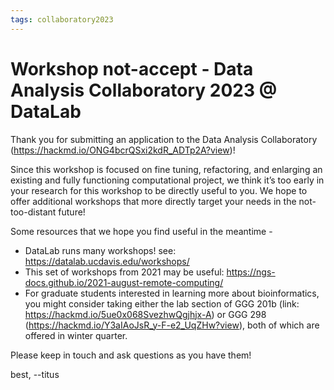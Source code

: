 ```yaml
---
tags: collaboratory2023
---
```


# Workshop not-accept - Data Analysis Collaboratory 2023 @ DataLab

Thank you for submitting an application to the Data Analysis Collaboratory (https://hackmd.io/ONG4bcrQSxi2kdR_ADTp2A?view)!

Since this workshop is focused on fine tuning, refactoring, and enlarging an existing and fully functioning computational project, we think it’s too early in your research for this workshop to be directly useful to you. We hope to offer additional workshops that more directly target your needs in the not-too-distant future!

Some resources that we hope you find useful in the meantime -

- DataLab runs many workshops! see: https://datalab.ucdavis.edu/workshops/
- This set of workshops from 2021 may be useful: https://ngs-docs.github.io/2021-august-remote-computing/
- For graduate students interested in learning more about bioinformatics, you might consider taking either the lab section of GGG 201b (link: https://hackmd.io/5ue0x068SvezhwQgjhjx-A) or GGG 298 (https://hackmd.io/Y3aIAoJsR_y-F-e2_UqZHw?view), both of which are offered in winter quarter.

Please keep in touch and ask questions as you have them!

best,
--titus
